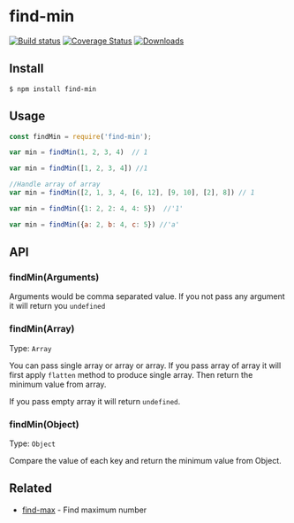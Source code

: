 # find-min
[![Build status][travis-image]][travis-url]
[![Coverage Status][coverage-image]][coverage-url]
[![Downloads][downloads-image]][downloads-url]

[coverage-image]: https://coveralls.io/repos/github/smondal/find-min/badge.svg?branch=master
[coverage-url]: https://coveralls.io/github/smondal/find-min?branch=master
[travis-image]: https://api.travis-ci.com/smondal/find-min.svg?branch=master
[travis-url]: https://travis-ci.com/smondal/find-min
[downloads-image]: https://img.shields.io/npm/dm/find-min.svg?style=flat-square
[downloads-url]: https://npmjs.org/package/find-min



## Install

```
$ npm install find-min
```


## Usage

```js
const findMin = require('find-min');

var min = findMin(1, 2, 3, 4)  // 1

var min = findMin([1, 2, 3, 4]) //1

//Handle array of array
var min = findMin([2, 1, 3, 4, [6, 12], [9, 10], [2], 8]) // 1

var min = findMin({1: 2, 2: 4, 4: 5})  //'1'

var min = findMin({a: 2, b: 4, c: 5}) //'a'
```

## API

### findMin(Arguments)

Arguments would be comma separated value. If you not pass any argument it will return you `undefined`

### findMin(Array)
Type: `Array`

You can pass single array or array or array. If you pass array of array it will first apply `flatten` method to produce single array. Then return the minimum value from array.

If you pass empty array it will return `undefined`.

### findMin(Object)

Type: `Object`

Compare the value of each key and return the minimum value from Object.



## Related

- [find-max](https://github.com/smondal/find-max) - Find maximum number
